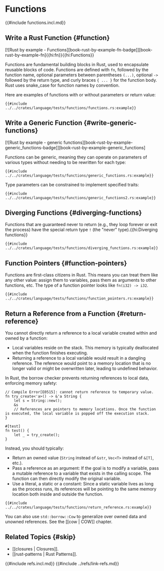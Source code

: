 # Functions

{{#include functions.incl.md}}

## Write a Rust Function {#function}

[![Rust by example - Functions][book-rust-by-example-fn-badge]][book-rust-by-example-fn]{{hi:fn}}{{hi:Functions}}

Functions are fundamental building blocks in Rust, used to encapsulate reusable blocks of code. Functions are defined with `fn`, followed by the function name, optional parameters between parentheses `(...)`, optional `->` followed by the return type, and curly braces `{ ... }` for the function body. Rust uses snake_case for function names by convention.

Here are examples of functions with or without parameters or return value:

```rust,editable
{{#include ../../crates/language/tests/functions/functions.rs:example}}
```

## Write a Generic Function {#write-generic-functions}

[![Rust by example - generic functions][book-rust-by-example-generic_functions-badge]][book-rust-by-example-generic_functions]

Functions can be generic, meaning they can operate on parameters of various types without needing to be rewritten for each type:

```rust,editable
{{#include ../../crates/language/tests/functions/generic_functions.rs:example}}
```

Type parameters can be constrained to implement specified traits:

```rust,editable
{{#include ../../crates/language/tests/functions/generic_functions2.rs:example}}
```

## Diverging Functions {#diverging-functions}

Functions that are guaranteed never to return (e.g., they loop forever or exit the process) have the special return type `!` (the "never" type).{{hi:Diverging functions}}

```rust,editable,should_panic
{{#include ../../crates/language/tests/functions/diverging_functions.rs:example}}
```

## Function Pointers {#function-pointers}

Functions are first-class citizens in Rust. This means you can treat them like any other value: assign them to variables, pass them as arguments to other functions, etc. The type of a function pointer looks like `fn(i32) -> i32`.

```rust,editable
{{#include ../../crates/language/tests/functions/function_pointers.rs:example}}
```

## Return a Reference from a Function {#return-reference}

You cannot directly return a reference to a local variable created within and owned by a function:

- Local variables reside on the stack. This memory is typically deallocated when the function finishes executing.
- Returning a reference to a local variable would result in a dangling reference. The reference would point to a memory location that is no longer valid or might be overwritten later, leading to undefined behavior.

In Rust, the borrow checker prevents returning references to local data, enforcing memory safety:

```rust,compile_fail
// Compile Error[E0515]: cannot return reference to temporary value.
fn try_create<'a>() -> &'a String {
    let s = String::new();
    &s
    // References are pointers to memory locations. Once the function is executed, the local variable is popped off the execution stack.
}

#[test]
fn test() {
    let _ = try_create();
}
```

Instead, you should typically:

- Return an owned value (`String` instead of `&str`, `Vec<T>` instead of `&[T]`, etc.).
- Pass a reference as an argument: If the goal is to modify a variable, pass a mutable reference to a variable that exists in the calling scope. The function can then directly modify the original variable.
- Use a literal, a static or a constant: Since a static variable lives as long as the process runs, its references will be pointing to the same memory location both inside and outside the function.

```rust,editable
{{#include ../../crates/language/tests/functions/return_reference.rs:example}}
```

You can also use `std::borrow::Cow` to generalize over owned data and unowned references. See the [[cow | COW]] chapter.

## Related Topics {#skip}

- [[closures | Closures]].
- [[rust-patterns | Rust Patterns]].

{{#include refs.incl.md}}
{{#include ../refs/link-refs.md}}

<div class="hidden">
</div>

